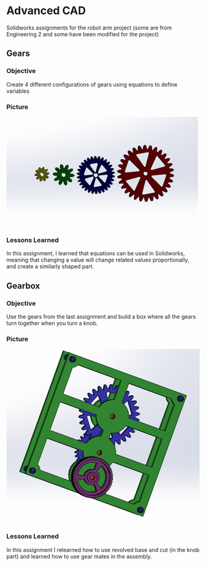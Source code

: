 # Advanced CAD
Solidworks assignments for the robot arm project (some are from Engineering 2 and some have been modified for the project)

## Gears
### Objective
Create 4 different configurations of gears using equations to define variables
### Picture
![alt text](gearspic.PNG)
### Lessons Learned
In this assignment, I learned that equations can be used in Solidworks, meaning that changing a value will change related values proportionally, and create a similarly shaped part.

## Gearbox
### Objective
Use the gears from the last assignment and build a box where all the gears turn together when you turn a knob.
### Picture
![alt text](gearboxpic.PNG)
### Lessons Learned
In this assignment I relearned how to use revolved base and cut (in the knob part) and learned how to use gear mates in the assembly.

